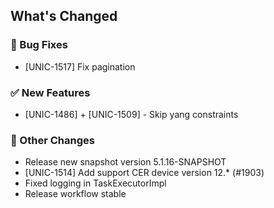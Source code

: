 <!-- Release notes generated using configuration in .github/release.yml at 5.1.16 -->

## What's Changed
### 🐞 Bug Fixes
* [UNIC-1517] Fix pagination
### ✅ New Features
* [UNIC-1486] + [UNIC-1509] - Skip yang constraints
### 🔧 Other Changes
* Release new snapshot version 5.1.16-SNAPSHOT
* [UNIC-1514] Add support CER device version 12.* (#1903)
* Fixed logging in TaskExecutorImpl
* Release workflow stable
